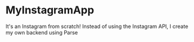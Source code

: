 # MyInstagramApp
It's an Instagram from scratch! Instead of using the Instagram API, I create my own backend using Parse
